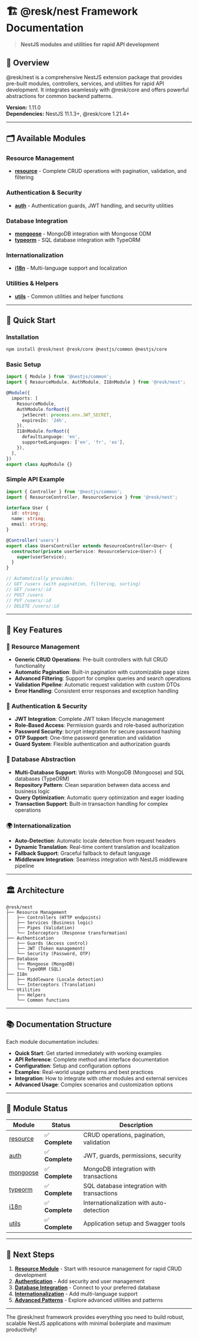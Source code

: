 # 🏗️ @resk/nest Framework Documentation

> **NestJS modules and utilities for rapid API development**

## 📖 Overview

@resk/nest is a comprehensive NestJS extension package that provides pre-built modules, controllers, services, and utilities for rapid API development. It integrates seamlessly with @resk/core and offers powerful abstractions for common backend patterns.

**Version:** 1.11.0  
**Dependencies:** NestJS 11.1.3+, @resk/core 1.21.4+

---

## 🗂️ Available Modules

### **Resource Management**
- [**resource**](./resource.md) - Complete CRUD operations with pagination, validation, and filtering

### **Authentication & Security**  
- [**auth**](./auth.md) - Authentication guards, JWT handling, and security utilities

### **Database Integration**
- [**mongoose**](./mongoose.md) - MongoDB integration with Mongoose ODM
- [**typeorm**](./typeorm.md) - SQL database integration with TypeORM

### **Internationalization**
- [**i18n**](./i18n.md) - Multi-language support and localization

### **Utilities & Helpers**
- [**utils**](./utils.md) - Common utilities and helper functions

---

## 🚀 Quick Start

### **Installation**

```bash
npm install @resk/nest @resk/core @nestjs/common @nestjs/core
```

### **Basic Setup**

```typescript
import { Module } from '@nestjs/common';
import { ResourceModule, AuthModule, I18nModule } from '@resk/nest';

@Module({
  imports: [
    ResourceModule,
    AuthModule.forRoot({
      jwtSecret: process.env.JWT_SECRET,
      expiresIn: '24h',
    }),
    I18nModule.forRoot({
      defaultLanguage: 'en',
      supportedLanguages: ['en', 'fr', 'es'],
    }),
  ],
})
export class AppModule {}
```

### **Simple API Example**

```typescript
import { Controller } from '@nestjs/common';
import { ResourceController, ResourceService } from '@resk/nest';

interface User {
  id: string;
  name: string;
  email: string;
}

@Controller('users')
export class UsersController extends ResourceController<User> {
  constructor(private userService: ResourceService<User>) {
    super(userService);
  }
}

// Automatically provides:
// GET /users (with pagination, filtering, sorting)
// GET /users/:id
// POST /users
// PUT /users/:id  
// DELETE /users/:id
```

---

## 🎯 Key Features

### **🔄 Resource Management**
- **Generic CRUD Operations**: Pre-built controllers with full CRUD functionality
- **Automatic Pagination**: Built-in pagination with customizable page sizes
- **Advanced Filtering**: Support for complex queries and search operations
- **Validation Pipeline**: Automatic request validation with custom DTOs
- **Error Handling**: Consistent error responses and exception handling

### **🔐 Authentication & Security**
- **JWT Integration**: Complete JWT token lifecycle management
- **Role-Based Access**: Permission guards and role-based authorization
- **Password Security**: bcrypt integration for secure password hashing
- **OTP Support**: One-time password generation and validation
- **Guard System**: Flexible authentication and authorization guards

### **💾 Database Abstraction**
- **Multi-Database Support**: Works with MongoDB (Mongoose) and SQL databases (TypeORM)
- **Repository Pattern**: Clean separation between data access and business logic
- **Query Optimization**: Automatic query optimization and eager loading
- **Transaction Support**: Built-in transaction handling for complex operations

### **🌍 Internationalization**
- **Auto-Detection**: Automatic locale detection from request headers
- **Dynamic Translation**: Real-time content translation and localization
- **Fallback Support**: Graceful fallback to default language
- **Middleware Integration**: Seamless integration with NestJS middleware pipeline

---

## 🏛️ Architecture

```
@resk/nest
├── Resource Management
│   ├── Controllers (HTTP endpoints)
│   ├── Services (Business logic)
│   ├── Pipes (Validation)
│   └── Interceptors (Response transformation)
├── Authentication
│   ├── Guards (Access control)
│   ├── JWT (Token management)
│   └── Security (Password, OTP)
├── Database
│   ├── Mongoose (MongoDB)
│   └── TypeORM (SQL)
├── I18n
│   ├── Middleware (Locale detection)
│   └── Interceptors (Translation)
└── Utilities
    ├── Helpers
    └── Common functions
```

---

## 📚 Documentation Structure

Each module documentation includes:
- **Quick Start**: Get started immediately with working examples
- **API Reference**: Complete method and interface documentation  
- **Configuration**: Setup and configuration options
- **Examples**: Real-world usage patterns and best practices
- **Integration**: How to integrate with other modules and external services
- **Advanced Usage**: Complex scenarios and customization options

---

## 🎯 Module Status

| Module | Status | Description |
|--------|--------|-------------|
| [resource](./resource.md) | ✅ **Complete** | CRUD operations, pagination, validation |
| [auth](./auth.md) | ✅ **Complete** | JWT, guards, permissions, security |
| [mongoose](./mongoose.md) | ✅ **Complete** | MongoDB integration with transactions |
| [typeorm](./typeorm.md) | ✅ **Complete** | SQL database integration with transactions |
| [i18n](./i18n.md) | ✅ **Complete** | Internationalization with auto-detection |
| [utils](./utils.md) | ✅ **Complete** | Application setup and Swagger tools |

---

## 🎯 Next Steps

1. **[Resource Module](./resource.md)** - Start with resource management for rapid CRUD development
2. **[Authentication](./auth.md)** - Add security and user management
3. **[Database Integration](./mongoose.md)** - Connect to your preferred database
4. **[Internationalization](./i18n.md)** - Add multi-language support
5. **[Advanced Patterns](./utils.md)** - Explore advanced utilities and patterns

---

The @resk/nest framework provides everything you need to build robust, scalable NestJS applications with minimal boilerplate and maximum productivity!
